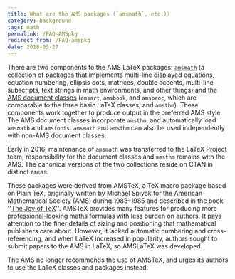 ```yaml
---
title: What are the AMS packages (`amsmath`, etc.)?
category: background
tags: math
permalink: /FAQ-AMSpkg
redirect_from: /FAQ-amspkg
date: 2018-05-27
---
```


There are two components to the AMS LaTeX packages:
[`amsmath`](https://ctan.org/pkg/latex-amsmath) (a collection of
packages that implements multi-line displayed equations, equation numbering,
ellipsis dots, matrices, double accents, multi-line subscripts, text strings in
math environments, and other things) and the
[AMS document classes](https://ctan.org/pkg/amscls) (`amsart`,
`amsbook`, and `amsproc`, which are comparable to the three basic LaTeX
classes, and `amsthm`). These components work together to produce output in the
preferred AMS style. The AMS document classes incorporate `amsthm`, and
automatically load `amsmath` and `amsfonts`. `amsmath` and `amsthm` can also be
used independently with non-AMS document classes.

Early in 2016, maintenance of `amsmath` was transferred to the LaTeX Project
team; responsibility for the document classes and `amsthm` remains with the
AMS. The canonical versions of the two collections reside on CTAN in distinct
areas.

These packages were derived from AMSTeX, a TeX macro package based on Plain
TeX, originally written by Michael Spivak for the American Mathematical Society
(AMS) during 1983&ndash;1985 and described in the book ''[The Joy of
TeX](FAQ-tex-books)''. AMSTeX provides many features for producing more
professional-looking maths formulas with less burden on authors. It pays
attention to the finer details of sizing and positioning that mathematical
publishers care about. However, it lacked automatic numbering and
cross-referencing, and when LaTeX increased in popularity, authors sought to
submit papers to the AMS in LaTeX, so AMSLaTeX was developed.

The AMS no longer recommends the use of AMSTeX, and urges its authors to use
the LaTeX classes and packages instead.


